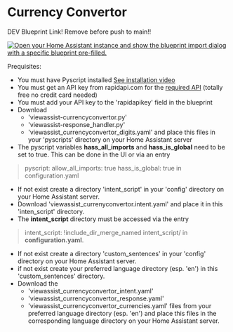 # Currency Convertor

DEV Blueprint Link!  Remove before push to main!!

[![Open your Home Assistant instance and show the blueprint import dialog with a specific blueprint pre-filled.](https://my.home-assistant.io/badges/blueprint_import.svg)](https://my.home-assistant.io/redirect/blueprint_import/?blueprint_url=https%3A%2F%2Fraw.githubusercontent.com%2Fdinki%2FView-Assist%2Fviewassist-currencyconvertor%2FView+Assist+custom+sentences%2FCurrency+Convertor%2Fblueprint-currencyconvertor.yaml)

Prequisites:
* You must have Pyscript installed [See installation video](https://www.youtube.com/watch?v=jpJxZaisbGQ)
* You must get an API key from rapidapi.com for the [required API](https://rapidapi.com/pwshub-pwshub-default/api/crypto-market-prices) (totally free no credit card needed)
* You must add your API key to the 'rapidapikey' field in the blueprint
* Download
  * 'viewassist-currencyconvertor.py'
  * 'viewassist-response_handler.py'
  * 'viewassist_currencyconvertor_digits.yaml'
  and place this files in your 'pyscripts' directory on your Home Assistant server
* The pyscript variables **hass_all_imports** and **hass_is_global** need to be set to true. This can be done in the UI or via an entry
> pyscript:
>   allow_all_imports: true
>   hass_is_global: true
in configuration.yaml
* If not exist create a directory 'intent_script' in your 'config' directory on your Home Assistant server.
* Download 'viewassist_currenyconvertor.intent.yaml' and place it in this 'inten_script' directory.
* The **intent_script** directory must be accessed via the entry
> intent_script: !include_dir_merge_named intent_script/
in **configuration.yaml**.
* If not exist create a directory 'custom_sentences' in your 'config' directory on your Home Assistant server.
* if not exist create your preferred language directory (esp. 'en') in this 'custom_sentences' directory.
* Download the
  * 'viewassist_currencyconvertor_intent.yaml'
  * 'viewassist_currencyconvertor_response.yaml'
  * 'viewassist_currencyconvertor_currencies.yaml'
  files from your preferred language directory (esp. 'en') and place this files in the corresponding language directory on your Home Assistant server.
